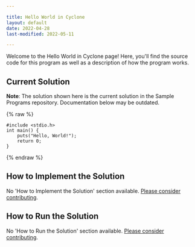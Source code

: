 ```yaml
---

title: Hello World in Cyclone
layout: default
date: 2022-04-28
last-modified: 2022-05-11

---
```


Welcome to the Hello World in Cyclone page! Here, you'll find the source code for this program as well as a description of how the program works.

## Current Solution

**Note**: The solution shown here is the current solution in the Sample Programs repository. Documentation below may be outdated.

{% raw %}

```cyclone
#include <stdio.h>
int main() {
	puts("Hello, World!");
	return 0;
}
```

{% endraw %}

## How to Implement the Solution

No 'How to Implement the Solution' section available. [Please consider contributing](https://github.com/TheRenegadeCoder/sample-programs-website).

## How to Run the Solution

No 'How to Run the Solution' section available. [Please consider contributing](https://github.com/TheRenegadeCoder/sample-programs-website).